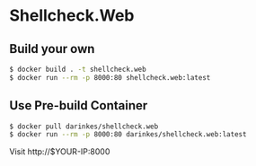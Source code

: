 # Shellcheck.Web

## Build your own

```bash
$ docker build . -t shellcheck.web
$ docker run --rm -p 8000:80 shellcheck.web:latest
```

## Use Pre-build Container
```bash
$ docker pull darinkes/shellcheck.web
$ docker run --rm -p 8000:80 darinkes/shellcheck.web:latest
```

Visit http://$YOUR-IP:8000
